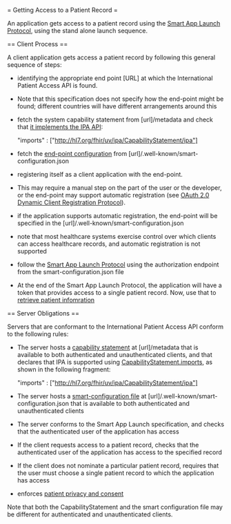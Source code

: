 = Getting Access to a Patient Record =

An application gets access to a patient record using the 
[Smart App Launch Protocol](http://hl7.org/fhir/smart-app-launch/), using the 
stand alone launch sequence.

== Client Process ==

A client application gets access a patient record by following this general sequence of steps:

* identifying the appropriate end point [URL] at which the International Patient Access API is found. 
 * Note that this specification does not specify how the end-point might be found; different countries will have different arrangements around this 
  
* fetch the system capability statement from [url]/metadata and check that [it implements the IPA API](conformance.html#declaration):

    "imports" : ["http://hl7.org/fhir/uv/ipa/CapabilityStatement/ipa"]

* fetch the [end-point configuration](http://www.hl7.org/fhir/smart-app-launch/conformance/index.html#using-well-known) from [url]/.well-known/smart-configuration.json 

* registering itself as a client application with the end-point. 
 * This may require a manual step on the part of the user or the developer, or the end-point may support automatic registration (see [OAuth 2.0 Dynamic Client Registration Protocol](https://tools.ietf.org/html/rfc7591)). 
 * if the application supports automatic registration, the end-point will be specified in the [url]/.well-known/smart-configuration.json
 * note that most healthcare systems exercise control over which clients can access healthcare records, and automatic registration is not supported

* follow the [Smart App Launch Protocol](http://www.hl7.org/fhir/smart-app-launch/index.html#standalone-launch-sequence) using the authorization endpoint from the smart-configuration.json file

* At the end of the Smart App Launch Protocol, the application will have a token that provides access to a single patient record. Now, use that to [retrieve patient infomration](fetching.html)


== Server Obligations ==

Servers that are conformant to the International Patient Access API conform to the following rules:

* The server hosts a [capability statement](http://hl7.org/fhir/capabilitystatement.html) at [url]/metadata that is available to both authenticated and unauthenticated clients, and that declares that IPA is supported using [CapabilityStatement.imports](capabilitystatement-definitions.html#CapabilityStatement.imports), as shown in the following fragment:

    "imports" : ["http://hl7.org/fhir/uv/ipa/CapabilityStatement/ipa"]
    
* The server hosts a [smart-configuration file](http://www.hl7.org/fhir/smart-app-launch/conformance/index.html#using-well-known) at [url]/.well-known/smart-configuration.json that is available to both authenticated and unauthenticated clients
* The server conforms to the Smart App Launch specification, and checks that the authenticated user of the application has access 
* If the client requests access to a patient record, checks that the authenticated user of the application has access to the specified record 
* If the client does not nominate a particular patient record, requires that the user must choose a single patient record to which the application has access
* enforces [patient privacy and consent](privacy.html)


Note that both the CapabilityStatement and the smart configuration file may be different for authenticated and unauthenticated clients.
